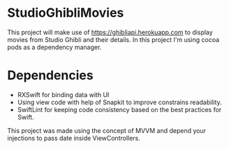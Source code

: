 # StudioGhibliMovies
This project will make use of https://ghibliapi.herokuapp.com to display movies from Studio Ghibli and their details.
In this project I'm using cocoa pods as a dependency manager.

# Dependencies
- RXSwift for binding data with UI
- Using view code with help of Snapkit to improve constrains readability.
- SwiftLint for keeping code consistency based on the best practices for Swift.

This project was made using the concept of MVVM and depend your injections to pass date inside ViewControllers.
